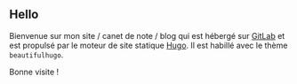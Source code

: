 ## Hello

Bienvenue sur mon site / canet de note / blog qui est hébergé sur [GitLab](https://about.gitlab.com/features/pages/)
et est propulsé par le moteur de site statique [Hugo](https://gohugo.io).
Il est habillé avec le thème `beautifulhugo`.

Bonne visite !
